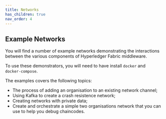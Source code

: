 ```yaml
---
title: Networks
has_children: true
nav_order: 4
---
```


## Example Networks

You will find a number of example networks demonstrating the interactions between the various components of Hyperledger Fabric middleware.

To use these demonstrators, you will need to have install `docker` and `docker-compose`.

The examples covers the following topics:

* The process of adding an organisation to an existing network channel;
* Using Kafka to create a crash resistence network;
* Creating networks with private data;
* Create and orchestrate a simple two organisations network that you can use to help you debug chaincodes.
